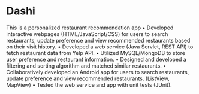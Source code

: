 # Dashi
This is a personalized restaurant recommendation app 
• Developed interactive webpages (HTML/JavaScript/CSS) for users to search restaurants, update preference and view recommended restaurants based on their visit history.
• Developed a web service (Java Servlet, REST API) to fetch restaurant data from Yelp API. 
• Utilized MySQL/MongoDB to store user preference and restaurant information. 
• Designed and developed a filtering and sorting algorithm and matched similar restaurants. 
• Collaboratively developed an Android app for users to search restaurants, update preference and view recommended restaurants. (ListView, MapView) 
• Tested the web service and app with unit tests (JUnit).
